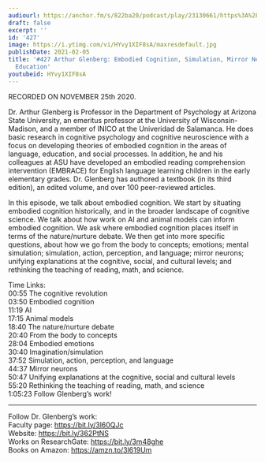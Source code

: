 ```yaml
---
audiourl: https://anchor.fm/s/822ba20/podcast/play/23130661/https%3A%2F%2Fd3ctxlq1ktw2nl.cloudfront.net%2Fstaging%2F2020-10-26%2Fc50fd6fd-5c85-994a-9348-a61cd78d052f.m4a
draft: false
excerpt: ''
id: '427'
image: https://i.ytimg.com/vi/HYvy1XIF8sA/maxresdefault.jpg
publishDate: 2021-02-05
title: '#427 Arthur Glenberg: Embodied Cognition, Simulation, Mirror Neurons, and
  Education'
youtubeid: HYvy1XIF8sA
---
```

<div class="timelinks">

RECORDED ON NOVEMBER 25th 2020.

Dr. Arthur Glenberg is Professor in the Department of Psychology at Arizona State University, an emeritus professor at the University of Wisconsin-Madison, and a member of INICO at the Univeridad de Salamanca. He does basic research in cognitive psychology and cognitive neuroscience with a focus on developing theories of embodied cognition in the areas of language, education, and social processes. In addition, he and his colleagues at ASU have developed an embodied reading comprehension intervention (EMBRACE) for English language learning children in the early elementary grades. Dr. Glenberg has authored a textbook (in its third edition), an edited volume, and over 100 peer-reviewed articles.

In this episode, we talk about embodied cognition. We start by situating embodied cognition historically, and in the broader landscape of cognitive science. We talk about how work on AI and animal models can inform embodied cognition. We ask where embodied cognition places itself in terms of the nature/nurture debate.  We then get into more specific questions, about how we go from the body to concepts; emotions; mental simulation; simulation, action, perception, and language; mirror neurons; unifying explanations at the cognitive, social, and cultural levels; and rethinking the teaching of reading, math, and science.

Time Links:  
<time>00:55</time> The cognitive revolution  
<time>03:50</time> Embodied cognition  
<time>11:19</time> AI  
<time>17:15</time> Animal models  
<time>18:40</time> The nature/nurture debate  
<time>20:40</time> From the body to concepts  
<time>28:04</time> Embodied emotions  
<time>30:40</time> Imagination/simulation  
<time>37:52</time> Simulation, action, perception, and language  
<time>44:37</time> Mirror neurons  
<time>50:47</time> Unifying explanations at the cognitive, social and cultural levels  
<time>55:20</time> Rethinking the teaching of reading, math, and science  
<time>1:05:23</time> Follow Glenberg’s work!

---

Follow Dr. Glenberg’s work:  
Faculty page: https://bit.ly/3l60QJc  
Website: https://bit.ly/362PtNS  
Works on ResearchGate: https://bit.ly/3m48ghe  
Books on Amazon: https://amzn.to/3l619Um
</div>

